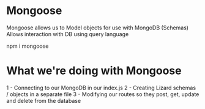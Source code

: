 # Mongoose

Mongoose allows us to Model objects for use with MongoDB (Schemas)
Allows interaction with DB using query language

npm i mongoose 

# What we're doing with Mongoose

1 - Connecting to our MongoDB in our index.js
2 - Creating Lizard schemas / objects in a separate file
3 - Modifying our routes so they post, get, update and delete from the database